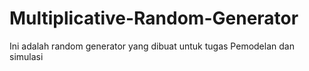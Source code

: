 # Multiplicative-Random-Generator
Ini adalah random generator yang dibuat untuk tugas Pemodelan dan simulasi

